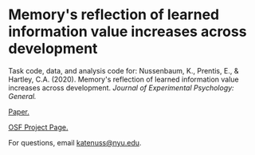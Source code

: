 # Memory's reflection of learned information value increases across development

Task code, data, and analysis code for: Nussenbaum, K., Prentis, E., & Hartley, C.A. (2020). Memory's reflection of learned information value increases across development. *Journal of Experimental Psychology: General.*

[Paper.](http://www.katenuss.com/papers/Nussenbaum_2020_Journal_of_Experimental_Psychology_General.pdf)

[OSF Project Page.](https://osf.io/h9ncs/)

For questions, email katenuss@nyu.edu.
